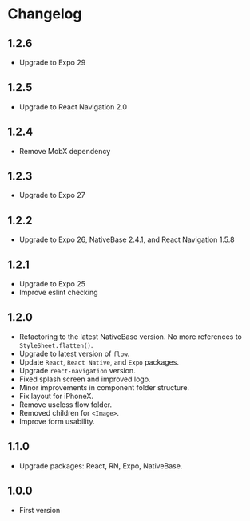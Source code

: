 # Changelog

## 1.2.6
* Upgrade to Expo 29

## 1.2.5
* Upgrade to React Navigation 2.0

## 1.2.4
* Remove MobX dependency

## 1.2.3
* Upgrade to Expo 27

## 1.2.2
* Upgrade to Expo 26, NativeBase 2.4.1, and React Navigation 1.5.8

## 1.2.1
* Upgrade to Expo 25
* Improve eslint checking

## 1.2.0
* Refactoring to the latest NativeBase version. No more references to `StyleSheet.flatten()`.
* Upgrade to latest version of `flow`.
* Update `React`, `React Native`, and `Expo` packages.
* Upgrade `react-navigation` version.
* Fixed splash screen and improved logo.
* Minor improvements in component folder structure.
* Fix layout for iPhoneX.
* Remove useless flow folder.
* Removed children for `<Image>`.
* Improve form usability.

## 1.1.0
* Upgrade packages: React, RN, Expo, NativeBase.

## 1.0.0
* First version
